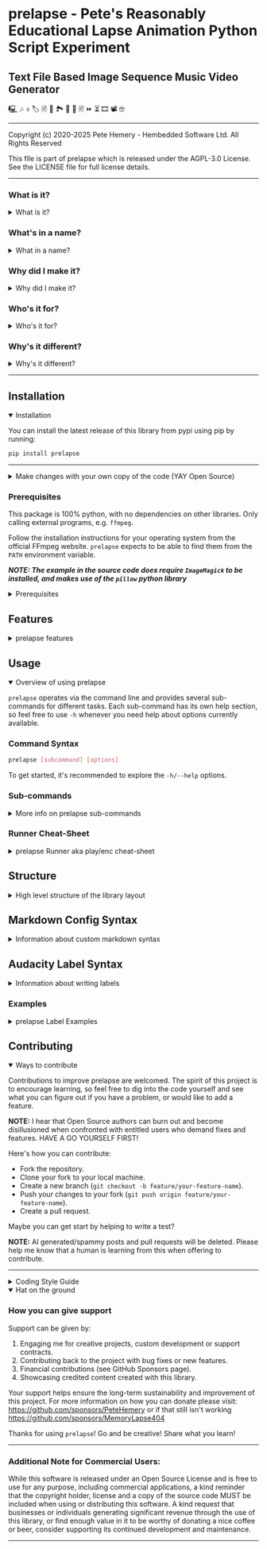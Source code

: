 # prelapse - Pete's Reasonably Educational Lapse Animation Python Script Experiment

## Text File Based Image Sequence Music Video Generator
🖳 🎶 ⏆ 🏷️ 🖹 🤳 🏞️ 🌇 🌃 🖹 ⏩ ⏳ 🎞 📽️ 🤓

-----

Copyright (c) 2020-2025 Pete Hemery - Hembedded Software Ltd. All Rights Reserved

This file is part of prelapse which is released under the AGPL-3.0 License.
See the LICENSE file for full license details.

-----

### What is it?
<details>
<summary>What is it?</summary>

`prelapse` is a text based Python toolbox to help with the creation of image sequence based music videos, such as stop-motion animation, claymation, CG renders, time-lapses, hyper-lapses, slide-shows...

It is essentially a wrapper that formats groups of images into `ffconcat` file format to be used with `ffmpeg`/`ffplay` to quickly define the desired duration between images. It builds the command pipeline for the user and runs it, allowing near instant video creation/preview.

Groups of images are define in a custom markdown format. Using Audacity to position specific `prelapse syntax` comments at timestamps, it's possible to define which groups start at what time, and specify different effects within the duration of a group.

Explanations/tutorials are below/to come.
</details>

### What's in a name?
<details>
<summary>What in a name?</summary>

Since its goal is to create *lapse type videos, using the script involves some preparation, usually falling into the loop of "Prepare, Run/Refine, Enjoy". The name `prelapse` seemed to scratch my itch for puns, describe the software's function to my satisfaction, and the acronym above is just a bit of fun.
</details>

### Why did I make it?
<details>
<summary>Why did I make it?</summary>

**_Think hard and build things_** over **_Move fast and break things_**

This "non-linear text based video editor" was created because of the time consuming frustration experienced when manually stitching together image sequences ***and then*** trying to sync to audio, causing dropped or duplicated frames.

I've been a user of Free and Open Source Software (FOSS) for many years, and am a great believer in its principles. I'm a professional software developer, with a passion project, and have had the privilege of some time to put into making this software, and would feel satisfaction if others get to use it to fuel their creativity and passions.
</details>

### Who's it for?
<details>
<summary>Who's it for?</summary>

Anyone who enjoys animation, has a computer and a bit of creative vision.

Learning how to make things, for the joy of learning, and seeing the result of what you've made as a tangible thing is quite special. I hope this software will act as inspiration for others to engage in learning for the sake of growing, putting aside, at least for a while, the seductive greed for money. Can highly recommend listening to some Ren for that (#RenMakesMusic).
</details>

### Why's it different?
<details>
<summary>Why's it different?</summary>

The key insight, which I have not seen elsewhere, is to flip the order of things, so instead of squeezing/stretching video frames, write labels at timestamps in the audio to define when a group of images should begin and end, with optional effects, and let the script work out the timing for each image.

It uses:
- a config file in markdown format to specify multiple groups of files under names.
- a labels file in `Audacity` label format for marking specific moments in the audio track.

The labels can specify groups or sub-components of a group, along with instructions for that group (repeat, reverse, boomerang) which can be chained together to produce different effects using the pipe `|` symbol.

The labels can also specify marks within a group, with instructions such as tempo changes, hold/pause on a given frame, release the hold, or just alignment for the timing of the images within the groups.

Parsing these instruction labels together with the markdown config and then constructing a `ffconcat` file used to generate the final video output with `ffmpeg` or `ffplay`.

The project contains several modules that interact to process image groups, modify them based on commands, which makes use of `mogrify` from `ImageMagick`.
</details>

-----

## Installation
<details open>
<summary>Installation</summary>

You can install the latest release of this library from pypi using pip by running:

```bash
pip install prelapse
```

-----

</details>

<details>
<summary>Make changes with your own copy of the code (YAY Open Source)</summary>

To download your own version locally and run changes:

```bash
git clone https://www.github.com/PeteHemery/prelapse
cd prelapse
python -m prelapse -h
```

To install a custom version using `pip`, I've been using this **on Linux**, changing the `0.0.0` version number as needed to be higher than the current release:

```bash
export SETUPTOOLS_SCM_PRETEND_VERSION=0.0.0
python -m build --no-isolation --verbose
pip install dist/prelapse-0.0.0-py3-none-any.whl --force-reinstall
```

</details>

### Prerequisites

This package is 100% python, with no dependencies on other libraries. Only calling external programs, e.g. `ffmpeg`.

Follow the installation instructions for your operating system from the official FFmpeg website.
`prelapse` expects to be able to find them from the `PATH` environment variable.

**_NOTE: The example in the source code does require `ImageMagick` to be installed, and makes use of the `pillow` python library_**

<details>
<summary>Prerequisites</summary>

1. Python 2.7+ or Python 3+
2. `ffmpeg` and `ffplay` for video encoding and playback
3. (Recommended) `Audacity` for editing audio and making timestamp labels.
4. (Optional) `ImageMagick` for bulk image manipulation (resize, rotate, etc).
</details>

## Features
<details>
<summary>prelapse features</summary>

- **Audio-Visual Sync**: Sync image sequences to an audio track using `Audacity` to generate labels.
- **CLI Interface**: A command-line interface (CLI) to control the flow of operations, from generating image descriptions for processing, to previewing and encoding video output.
- **Bash Completion**: Using bash, tab completion is implemented.
- **Video Output**: Create video outputs (e.g. MP4 encoded with H264 or H265 encoding, smaller files suitable for sharing over social media or HD quality larger files), optionally with audio, and preview them instantly with `ffplay`.
- **Image Group Handling**: Import, organise, and modify image groups based on directories and metadata in easy to read/write markdown format.
- **Flexible Modifications**: Supports a variety of image modifications (using ImageMagick's `mogrify` tool), including resize, scale, rotate, crop, colour adjustment, and using `ffmpeg` `vidstab` filter for jerky footage stabilisation.
</details>

## Usage

<details open>
<summary>Overview of using prelapse</summary>

`prelapse` operates via the command line and provides several sub-commands for different tasks.
Each sub-command has its own help section, so feel free to use `-h` whenever you need help about options currently available.

### Command Syntax

```bash
prelapse [subcommand] [options]
```

To get started, it's recommended to explore the `-h/--help` options.

### Sub-commands
<details>
<summary>More info on prelapse sub-commands</summary>

#### `gen` - Generate Configuration
<details>
<summary>Generate markdown format config file to describe file locations of groups of images</summary>
Generates a markdown (.md) configuration file by scanning a directory, (the `-i`/`--inpath` which is the current directory by default) and sub-directories, for images.

Each directory containing images will be added as a group within the config file, with the relative path of the directory as a group name.
If there are pictures in multiple depths of sub-directories (i.e. folders in folders) then you can adjust the depth of the search using the `-d`/`--depth` parameter.
A value of `--depth 1` will exclude the sub-directories, and only pick up images in the current directory.

This example will search the current working directory, and all sub-directories below the current working directory.

```bash
prelapse gen --depth 2
```

To sort the images by time order instead of alphabetical order, use the `-t`/`--time` parameter.
The final product is a file called `prelapse_config.md` by default (modifiable with `-o`/`--outpath`) in the `inpath` directory.

It's possible to add a dummy labels file when generating the config using `-l`/`--labels` and optionally specifying a name. You can set the Frames-Per-Second (FPS) value using `-lt`/`--labels-time`to have control over the rate of displaying images. All images will receive this FPS. So 1 will show a single picture per seconds, and the default 5 will show each image for 0.2, or 1/5, seconds.

So a quick way to review holiday snaps with half a second for each image might be:

```bash
prelapse gen -t -l -lt 2
prelapse play
```

You can use this as a starting point for importing labels in `Audacity` and then moving or adding `prelapse` specific comments at desired timestamps to synchronise groups to audio. Then export the label for use by `prelapse`. `labels.txt` is the default.

</details>

#### `info` - Show Information

Display metadata about the image groups, such as the number of files and their offsets.

```bash
prelapse info --allgroups --details
```

#### `mod` - Modify Images or Groups

Modify image properties such as resize, crop, rotate, etc.

```bash
prelapse mod image resize --group groupA --max 800 --inplace
```
  - **NOTE:** There are mutually exclusive options for `--inplace` or `--outmod` to determine if the existing files are overwritten or a new directory is created for the modified files.

#### `play` - Preview Output

**_See more info on how to use the runner below._**

Preview the generated image sequence with `ffplay`.

```bash
prelapse play --audio audio.m4a
```

#### `enc` - Encode Output to Video

**_See more info on how to use the runner below._**

Create a high quality x264 MP4 video from the image sequence using ffmpeg.

```bash
prelapse enc -a audio.m4a --outpath output.mp4
```

Create a smaller, lower quality video with portrait aspect ratio, suitable for quickly sharing over social media.
Setting the width in pixels, the aspect ratio, the codec parameters.

- **NOTE:** Width `-w` and Aspect Ratio `-x` are the only controls exposed for scaling.

```bash
prelapse enc -a audio.m4a -w 720 -x 9/16 -C social -o social_output.mp4
```

</details>

### Runner Cheat-Sheet
<details>
<summary>prelapse Runner aka play/enc cheat-sheet</summary>

There are some useful features that `prelapse` allows when trying to work with specific sections of a project.

Since `ffplay` doesn't allow movement in the timeline as it render the video, it's possible to jump to a specific second by using `-j`/`--jump`. This allows "skipping ahead" to a section you're working on if you need to tweak specifics and just want to inspect that bit.

Since some of us have low attention spans, you can adjust the tempo to be faster or slower by using `-t`/`--tempo`, where a value of 2 is double speed.

To get a deep look at what `prelapse` is doing under the hood with calculating timestamps and parsing files, the `-v`/`-verbose` flag will probably givve you too much info.

If you want more info from the underlying `ffmpeg` process, you can adjust its loglevel settings with `-V`/`--ffloglevel`, check the `-h` for the options available.

A fun filter combo is the `-H`/`--histogram` feature, which stacks a visual representation of the audio under the current `prelapse` project.

There are some left over filter experiments in `runner/lapse_runner.py`, have a look at the `ffmpeg-filters` documentation for inspiration. You are encouraged to explore and play.

</details>

</details>

## Structure
<details>
<summary>High level structure of the library layout</summary>

The project is organised into several key modules:

-----

- **`common`**: Contains utility functions and shared components, such as logging, shell interactions and configuration handling.
- **`config`**: Handles the loading, parsing and saving of markdown files specifying groups of images.
- **`genconfig`**: Handles the generating the markdown config file.
- **`info`**: Displays information about the groups and their contents.
- **`modifier`**: Contains logic for modifying image groups (resize, crop, rotate, etc.) using `mogrify`, groups themselves (new, delete, rename) and the number of timestamp columns in the audio labels file (`Audacity` saves two columns, start and end times, but only one is required, and `Audacity` reads it when it's only one).
- **`runner`**: Handles parsing `Audacity` labels, group configuration markdown, and generating file timing calculations. Manages the execution of commands and interactions with `ffmpeg` and `ffplay`.

-----

- **`completions`**: Completions scripts for shells, such as `bash`.
- **`examples`**: Helper scripts that show example usage of the tools.
- **`tests`**: `pytest` suite of tests for functional integrity.

-----

</details>

## Markdown Config Syntax

<details>
<summary>Information about custom markdown syntax</summary>

- Group names begin with the `#` symbol.
- Full paths to single files within a group start with `- {full path}` on a new line. Optionally with a trailing slash to indicate it's a directory.
- Multiple files under a directory can be addressed by specifying the directory `- {directory path}` on a new line, then file names with `  - {file name}` on subsequent lines.

**_NOTE: Whitespace at the beginning of lines is important. Lines starting with `-` should be a directory or absolute file path. Lines starting with `  -`, with whitespace before the `-`, are treated as relative file paths to the directory specified above it. _**

Here is an example that demonstrates the various ways to format paths to images within `prelapse` markdown config groups.

### Examples

<details>
<summary>Linux/MacOS example</summary>

'''markdown
<!-- comment -->
# Vacation Photos
- /images/vacation/day1/
  - beach.jpg
  - sunset.jpg
- /images/vacation/other/cityscape.jpg
- /images/vacation/day2
  - hiking.jpg
  - campfire.jpg
- /images/vacation/other/wildlife.jpg

# Group Name 1
- /absolute/path/to/images/
  - image1.jpg
  - image2.jpg

# Group Name 2
- /absolute/path/to/one/image3.jpg
- /absolute/path/to/two/image4.jpg
'''

</details>

<details>
<summary>Windows example</summary>

'''markdown
<!-- comment -->
# Vacation Photos
- C:\images\vacation\day1\
  - beach.jpg
  - sunset.jpg
- C:\images\vacation\other\cityscape.jpg
- C:\images\vacation\day2
  - hiking.jpg
  - campfire.jpg
- C:\images\vacation\other\wildlife.jpg

# Group Name 1
- C:\absolute\path\to\images\
  - image1.jpg
  - image2.jpg

# Group Name 2
- C:\absolute\path\to\one\image3.jpg
- C:\absolute\path\to\two\image4.jpg
'''

</details>

</details>

## Audacity Label Syntax
<details>
<summary>Information about writing labels</summary>

Labels in the `Audacity` format are tab `\t` separated.
The first column as a timestamp in labels, with 6 decimal points of precision. Usually there is a second column too, to indicate a start and end time for a timestamp segment.
We are using timestamps as points, so both columns should be the same number, or one column can be removed (see `prelapse mod labels -h).
The last column will contain the labels that instruct `prelapse` what to do.

The `prelapse` labels have a particular order during processing. They are split into:
- Group Instructions
- Mark Instructions
- Comments

Comments begin with the `#` symbol.
Instructions can be chained together by the `|` symbol to create different effects.

Here is the table of available Group and Mark instructions:

| Group Instructions | Explanation                                                                            |
| ------------------ | -------------------------------------------------------------------------------------- |
| *Group Name*       | One of the names of the groups in the markdown config file                             |
| tempo (*n*)        | Set the initial tempo for the group, with expectation that a mark will change it later |
| hold               | Start with the first image in the group being paused until released by a mark          |
| rep (*n*)          | Repeat all previous instructions ** *n* ** number of times                             |
| rev                | Reverse the order of the files in the group                                            |
| boom               | Instruct the group to play forwards then backwards                                     |
| end                | The required final label to indicate where audio stops                                 |

| Mark Instructions | Explanation                                                                         |
| ----------------- | ----------------------------------------------------------------------------------- |
| tempo (*n*)       | Set the tempo from this mark onwards                                                |
| hold              | Pause on the current image within the group until released by another mark label    |
| mark              | Release a previous hold, or set for aligning group images to certain points in time |

NOTE: `tempo` is a multiplier of 1. So for half speed, set `tempo 0.5` and for double speed to `tempo 2`.
</details>

### Examples
<details>
<summary>prelapse Label Examples</summary>

Here's the labels file that gets produced when running `examples/generate-example-svgs.py`

NOTE: the example does rely on an external library, `pillow` to calculate the size of the bounding box for the text, so be sure to run `pip install pillow` if the example fails.

When you have run the example you can see and modify the `labels.txt` file.

```
0.000000	examples
2.000000	end
```

This will display all the items in the `examples` group over the course of 2 seconds.
You can chain some of the instructions above and experiment with the resulting output. This example first reverses the items in the group, then boomerangs them, and finally repeats the whole sequence twice.

```
0.000000	examples|rev|boom|rep 2
2.000000	end
```

In this example, the first second will play files from the group at half speed relative to the files in the second half.

```
0.000000	examples|tempo 0.5
1.000000	tempo 1
2.000000	end
```

Here's another way of achieving the same thing:

```
0.000000	examples
1.000000	tempo 2
2.000000	end
```

Sub-sections of groups can be specified using the python index or slice syntax. Here we take the first 5 images for the first second, then the rest of the images, from 5 to the end of the group, for the next second, and apply some effects to it

```
0.000000	examples[:5]
1.000000	examples[5:]|boom|rep3
2.000000	end
```
</details>

## Contributing
<details open>
<summary>Ways to contribute</summary>

Contributions to improve prelapse are welcomed. The spirit of this project is to encourage learning, so feel free to dig into the code yourself and see what you can figure out if you have a problem, or would like to add a feature.

**NOTE:** I hear that Open Source authors can burn out and become disillusioned when confronted with entitled users who demand fixes and features. HAVE A GO YOURSELF FIRST!

Here's how you can contribute:

- Fork the repository.
- Clone your fork to your local machine.
- Create a new branch (`git checkout -b feature/your-feature-name`).
- Push your changes to your fork (`git push origin feature/your-feature-name`).
- Create a pull request.

Maybe you can get start by helping to write a test?

**NOTE:** AI generated/spammy posts and pull requests will be deleted. Please help me know that a human is learning from this when offering to contribute.

-----

</details>

<details>
<summary>Coding Style Guide</summary>

Please ensure that your code follows the style guide indicated in the `pylintrc` file. Run `pylint .` in the `prelapse` directory to make sure your code smells clean before issuing a pull request.

- 120 characters per line max.
- Two space indentation.
- The Art of Writing Readable Code: functions and variable names should be long enough to be self descriptive, and not too long to bloat.
- Class names should be in `CamelCase`.
- Function, variable and file names should be in `snake_case`.
- Try to fit as much on a single line as possible.
- When splitting lines try to minimize preceeding whitespace on the following line, or align it to where it makes sense for readability.
- Strings use double quotes for preference. Single characters should be surrounded by single quotes.
- Strings with variables use the form `"Variable value: {}".format(the_variable)`. This maintains older python version compatibility.
- When splitting a string containing variables to be multi-line, try to fit the variable string on one line and start the new line with `.format(`, where possible.
- Functions should have two new lines between them at the top level file scope, and one new line within class scope.
- Functions in public interface files that aren't intended to be exposed should be prefixed with underscore, e.g. `def _print_choices(choices):`.
- When passing more than 5 args to a function, wrap them in brackets as a tuple, pass as `args` variable, and unpack them inside the receiving function.
- Giving thoughtful names as you build them, so that others (and later versions of yourself) can see what you're doing, that is the best form of documentation.
- Keep pointless comments to a minimum, only used when necessary.

-----

</details>

<details open>
<summary>Hat on the ground</summary>

### How you can give support

Support can be given by:
1. Engaging me for creative projects, custom development or support contracts.
2. Contributing back to the project with bug fixes or new features.
3. Financial contributions (see GitHub Sponsors page).
4. Showcasing credited content created with this library.

Your support helps ensure the long-term sustainability and improvement of this
project. For more information on how you can donate
please visit: https://github.com/sponsors/PeteHemery or if that still isn't working https://github.com/sponsors/MemoryLapse404

Thanks for using `prelapse`! Go and be creative! Share what you learn!

-----

### Additional Note for Commercial Users:

While this software is released under an Open Source License and is free to use for
any purpose, including commercial applications, a kind reminder that
the copyright holder, license and a copy of the source code MUST be included
when using or distributing this software. A kind request that
businesses or individuals generating significant revenue through the use of
this library, or find enough value in it to be worthy of donating a nice coffee or beer,
consider supporting its continued development and maintenance.

-----

</details>
